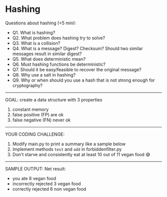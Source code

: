 # Hashing
Questions about hashing (<5 min):
- Q1. What is hashing?
- Q2. What problem does hashing try to solve?
- Q3. What is a collision?
- Q4. What is a message? Digest? Checksum? Should two similar messages result in similar digest?
- Q5. What does deterministic mean?
- Q6. Must hashing functions be deterministic?
- Q7. Should it be easy/feasible to recover the original message?
- Q8. Why use a salt in hashing?
- Q9. Why or when should you use a hash that is not strong enough for cryptography?

---

GOAL: create a data structure with 3 properties
1) constant memory
2) false positive (FP) are ok
2) false negative (FN) never ok

---

YOUR CODING CHALLENGE:
1) Modify main.py to print a summary like a sample below
2) Implement methods `test` and `add` in forbiddenfilter.py
3) Don't starve and consistently eat at least 10 out of 11 vegan food 😅

---

SAMPLE OUTPUT:
Net result: 
- you ate 8 vegan food
- incorrectly rejected 3 vegan food
- correctly rejected 6 non vegan food
